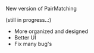 New version of PairMatching

(still in progress..:)

* More organized and designed 
* Better UI
* Fix many bug's 

